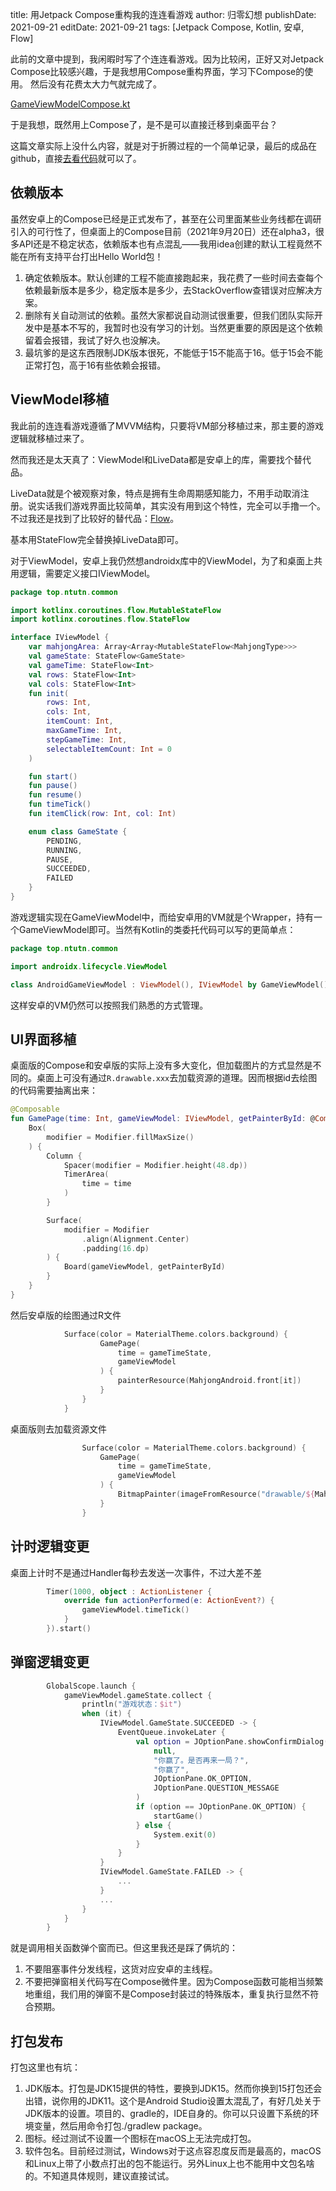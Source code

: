 title: 用Jetpack Compose重构我的连连看游戏
author: 归零幻想
publishDate: 2021-09-21
editDate: 2021-09-21
tags: [Jetpack Compose, Kotlin, 安卓, Flow]

<!--config-->

此前的文章中提到，我闲暇时写了个连连看游戏。因为比较闲，正好又对Jetpack Compose比较感兴趣，于是我想用Compose重构界面，学习下Compose的使用。
然后没有花费太大力气就完成了。

[GameViewModelCompose.kt](https://github.com/zerofancy/match/blob/main/app/src/main/java/top/ntutn/match/GameViewModelCompose.kt)

于是我想，既然用上Compose了，是不是可以直接迁移到桌面平台？

这篇文章实际上没什么内容，就是对于折腾过程的一个简单记录，最后的成品在github，直接[去看代码](https://github.com/zerofancy/match-m)就可以了。

<!--summary-->

## 依赖版本

虽然安卓上的Compose已经是正式发布了，甚至在公司里面某些业务线都在调研引入的可行性了，但桌面上的Compose目前（2021年9月20日）还在alpha3，很多API还是不稳定状态，依赖版本也有点混乱——我用idea创建的默认工程竟然不能在所有支持平台打出Hello World包！

1. 确定依赖版本。默认创建的工程不能直接跑起来，我花费了一些时间去查每个依赖最新版本是多少，稳定版本是多少，去StackOverflow查错误对应解决方案。
2. 删除有关自动测试的依赖。虽然大家都说自动测试很重要，但我们团队实际开发中是基本不写的，我暂时也没有学习的计划。当然更重要的原因是这个依赖留着会报错，我试了好久也没解决。
3. 最坑爹的是这东西限制JDK版本很死，不能低于15不能高于16。低于15会不能正常打包，高于16有些依赖会报错。

## ViewModel移植

我此前的连连看游戏遵循了MVVM结构，只要将VM部分移植过来，那主要的游戏逻辑就移植过来了。

然而我还是太天真了：ViewModel和LiveData都是安卓上的库，需要找个替代品。

LiveData就是个被观察对象，特点是拥有生命周期感知能力，不用手动取消注册。说实话我们游戏界面比较简单，其实没有用到这个特性，完全可以手撸一个。不过我还是找到了比较好的替代品：[Flow](https://developer.android.com/kotlin/flow/stateflow-and-sharedflow?hl=zh-cn)。

基本用StateFlow完全替换掉LiveData即可。

对于ViewModel，安卓上我仍然想androidx库中的ViewModel，为了和桌面上共用逻辑，需要定义接口IViewModel。

```kt
package top.ntutn.common

import kotlinx.coroutines.flow.MutableStateFlow
import kotlinx.coroutines.flow.StateFlow

interface IViewModel {
    var mahjongArea: Array<Array<MutableStateFlow<MahjongType>>>
    val gameState: StateFlow<GameState>
    val gameTime: StateFlow<Int>
    val rows: StateFlow<Int>
    val cols: StateFlow<Int>
    fun init(
        rows: Int,
        cols: Int,
        itemCount: Int,
        maxGameTime: Int,
        stepGameTime: Int,
        selectableItemCount: Int = 0
    )

    fun start()
    fun pause()
    fun resume()
    fun timeTick()
    fun itemClick(row: Int, col: Int)

    enum class GameState {
        PENDING,
        RUNNING,
        PAUSE,
        SUCCEEDED,
        FAILED
    }
}
```

游戏逻辑实现在GameViewModel中，而给安卓用的VM就是个Wrapper，持有一个GameViewModel即可。当然有Kotlin的类委托代码可以写的更简单点：

```kt
package top.ntutn.common

import androidx.lifecycle.ViewModel

class AndroidGameViewModel : ViewModel(), IViewModel by GameViewModel()
```

这样安卓的VM仍然可以按照我们熟悉的方式管理。

## UI界面移植

桌面版的Compose和安卓版的实际上没有多大变化，但加载图片的方式显然是不同的。桌面上可没有通过`R.drawable.xxx`去加载资源的道理。因而根据id去绘图的代码需要抽离出来：

```kt
@Composable
fun GamePage(time: Int, gameViewModel: IViewModel, getPainterById: @Composable (Int) -> Painter) {
    Box(
        modifier = Modifier.fillMaxSize()
    ) {
        Column {
            Spacer(modifier = Modifier.height(48.dp))
            TimerArea(
                time = time
            )
        }

        Surface(
            modifier = Modifier
                .align(Alignment.Center)
                .padding(16.dp)
        ) {
            Board(gameViewModel, getPainterById)
        }
    }
}
```

然后安卓版的绘图通过R文件
```kt
            Surface(color = MaterialTheme.colors.background) {
                    GamePage(
                        time = gameTimeState,
                        gameViewModel
                    ) {
                        painterResource(MahjongAndroid.front[it])
                    }
                }
            }
```

桌面版则去加载资源文件

```kt
                Surface(color = MaterialTheme.colors.background) {
                    GamePage(
                        time = gameTimeState,
                        gameViewModel
                    ) {
                        BitmapPainter(imageFromResource("drawable/${MahjongDesktop.all[it]}.png"))
                    }
                }
```

## 计时逻辑变更

桌面上计时不是通过Handler每秒去发送一次事件，不过大差不差

```kt
        Timer(1000, object : ActionListener {
            override fun actionPerformed(e: ActionEvent?) {
                gameViewModel.timeTick()
            }
        }).start()
```

## 弹窗逻辑变更

```kt
        GlobalScope.launch {
            gameViewModel.gameState.collect {
                println("游戏状态：$it")
                when (it) {
                    IViewModel.GameState.SUCCEEDED -> {
                        EventQueue.invokeLater {
                            val option = JOptionPane.showConfirmDialog(
                                null,
                                "你赢了。是否再来一局？",
                                "你赢了",
                                JOptionPane.OK_OPTION,
                                JOptionPane.QUESTION_MESSAGE
                            )
                            if (option == JOptionPane.OK_OPTION) {
                                startGame()
                            } else {
                                System.exit(0)
                            }
                        }
                    }
                    IViewModel.GameState.FAILED -> {
                        ...
                    }
                    ...
                }
            }
        }
```

就是调用相关函数弹个窗而已。但这里我还是踩了俩坑的：

1. 不要阻塞事件分发线程，这货对应安卓的主线程。
2. 不要把弹窗相关代码写在Compose微件里。因为Compose函数可能相当频繁地重组，我们用的弹窗不是Compose封装过的特殊版本，重复执行显然不符合预期。

## 打包发布

打包这里也有坑：

1. JDK版本。打包是JDK15提供的特性，要换到JDK15。然而你换到15打包还会出错，说你用的JDK11。这个是Android Studio设置太混乱了，有好几处关于JDK版本的设置。项目的、gradle的，IDE自身的。你可以只设置下系统的环境变量，然后用命令打包./gradlew package。
2. 图标。经过测试不设置一个图标在macOS上无法完成打包。
3. 软件包名。目前经过测试，Windows对于这点容忍度反而是最高的，macOS和Linux上带了小数点打出的包不能运行。另外Linux上也不能用中文包名啥的。不知道具体规则，建议直接试试。

